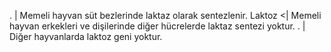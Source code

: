 .        |  Memeli hayvan süt bezlerinde laktaz olarak sentezlenir.
Laktoz  <|  Memeli hayvan erkekleri ve dişilerinde diğer hücrelerde laktaz sentezi yoktur.
.        |  Diğer hayvanlarda laktoz geni yoktur.
